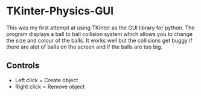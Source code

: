 # TKinter-Physics-GUI
This was my first attempt at using TKinter as the GUI library for python. The program displays a ball to ball collision system which allows you to change the size and colour of the balls. It works well but the collisions get buggy if there are alot of balls on the screen and if the balls are too big.

## Controls
- Left click = Create object
- Right click = Remove object
